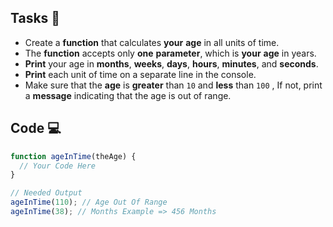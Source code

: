 ## Tasks 🎯

- Create a **function** that calculates **your** **age** in all units of time.
- The **function** accepts only **one** **parameter**, which is **your** **age** in years.
- **Print** your age in **months**, **weeks**, **days**, **hours**, **minutes**, and **seconds**.
- **Print** each unit of time on a separate line in the console.
- Make sure that the **age** is **greater** than `10` and **less** than `100` , If not, print a **message** indicating that the age is out of range.

## Code 💻

```js
function ageInTime(theAge) {
  // Your Code Here
}

// Needed Output
ageInTime(110); // Age Out Of Range
ageInTime(38); // Months Example => 456 Months
```

